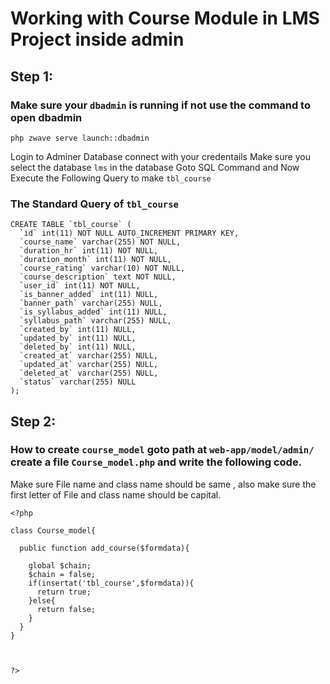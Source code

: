 
# Working with Course Module in LMS Project inside admin
## Step 1:
### Make sure your ```dbadmin``` is running if not use the command to open dbadmin
```
php zwave serve launch::dbadmin

``` 
Login to Adminer Database connect with your credentails
Make sure you select the database ```lms``` in the database
Goto SQL Command and
Now Execute the Following Query to make ```tbl_course```

### The Standard Query of ```tbl_course```

```
CREATE TABLE `tbl_course` (
  `id` int(11) NOT NULL AUTO_INCREMENT PRIMARY KEY,
  `course_name` varchar(255) NOT NULL,
  `duration_hr` int(11) NOT NULL,
  `duration_month` int(11) NOT NULL,
  `course_rating` varchar(10) NOT NULL,
  `course_description` text NOT NULL,
  `user_id` int(11) NOT NULL,
  `is_banner_added` int(11) NULL,
  `banner_path` varchar(255) NULL,
  `is_syllabus_added` int(11) NULL,
  `syllabus_path` varchar(255) NULL,
  `created_by` int(11) NULL,
  `updated_by` int(11) NULL,
  `deleted_by` int(11) NULL,
  `created_at` varchar(255) NULL,
  `updated_at` varchar(255) NULL,
  `deleted_at` varchar(255) NULL,
  `status` varchar(255) NULL
);

```
## Step 2:
### How to create ``` course_model ```  goto path at ``` web-app/model/admin/  ``` create a file  ``` Course_model.php ``` and write the following code.

Make sure File name and class name should be same , also make sure the first letter of File and class name should be capital.

```
<?php

class Course_model{

  public function add_course($formdata){

    global $chain;
    $chain = false;
    if(insertat('tbl_course',$formdata)){
      return true;
    }else{
      return false;
    }
  }
}



?>
```
